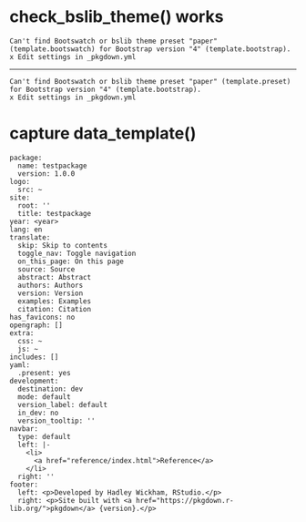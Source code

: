 # check_bslib_theme() works

    Can't find Bootswatch or bslib theme preset "paper" (template.bootswatch) for Bootstrap version "4" (template.bootstrap).
    x Edit settings in _pkgdown.yml

---

    Can't find Bootswatch or bslib theme preset "paper" (template.preset) for Bootstrap version "4" (template.bootstrap).
    x Edit settings in _pkgdown.yml

# capture data_template()

    package:
      name: testpackage
      version: 1.0.0
    logo:
      src: ~
    site:
      root: ''
      title: testpackage
    year: <year>
    lang: en
    translate:
      skip: Skip to contents
      toggle_nav: Toggle navigation
      on_this_page: On this page
      source: Source
      abstract: Abstract
      authors: Authors
      version: Version
      examples: Examples
      citation: Citation
    has_favicons: no
    opengraph: []
    extra:
      css: ~
      js: ~
    includes: []
    yaml:
      .present: yes
    development:
      destination: dev
      mode: default
      version_label: default
      in_dev: no
      version_tooltip: ''
    navbar:
      type: default
      left: |-
        <li>
          <a href="reference/index.html">Reference</a>
        </li>
      right: ''
    footer:
      left: <p>Developed by Hadley Wickham, RStudio.</p>
      right: <p>Site built with <a href="https://pkgdown.r-lib.org/">pkgdown</a> {version}.</p>
    

